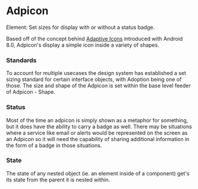 # Adpicon

Element: Set sizes for display with or without a status badge.

Based off of the concept behind [Adaptive Icons](https://developer.android.com/guide/practices/ui_guidelines/icon_design_adaptive) introduced with Android 8.0, Adpicon's display a simple icon inside a variety of shapes. 

### Standards

To account for multiple usecases the design system has established a set sizing standard for certain interface objects, with Adoption being one of those.  The size and shape of the Adpicon is set within the base level feeder of Adpicon - Shape.

### Status

Most of the time an adpicon is simply shown as a metaphor for something, but it does have the ability to carry a badge as well. There may be situations where a service like email or alerts would be represented on the screen as an Adpicon so it will need the capability of sharing additional information in the form of a badge in those situations.

### State

The state of any nested object (ie. an element inside of a component) get's its state from the parent it is nested within. 
